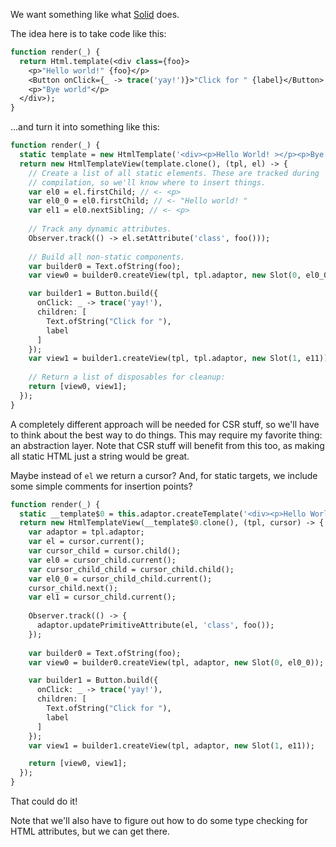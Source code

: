 We want something like what [Solid](https://github.com/ryansolid/dom-expressions/tree/main/packages/babel-plugin-jsx-dom-expressions) does.

The idea here is to take code like this:

```haxe
function render(_) {
  return Html.template(<div class={foo}>
    <p>"Hello world!" {foo}</p>
    <Button onClick={_ -> trace('yay!')}>"Click for " {label}</Button>
    <p>"Bye world"</p>
  </div>);
}
```

...and turn it into something like this:

```haxe
function render(_) {
  static template = new HtmlTemplate('<div><p>Hello World! ></p><p>Bye world</p></div>');
  return new HtmlTemplateView(template.clone(), (tpl, el) -> {
    // Create a list of all static elements. These are tracked during
    // compilation, so we'll know where to insert things.
    var el0 = el.firstChild; // <- <p>
    var el0_0 = el0.firstChild; // <- "Hello world! "
    var el1 = el0.nextSibling; // <- <p>
  
    // Track any dynamic attributes.
    Observer.track(() -> el.setAttribute('class', foo()));
  
    // Build all non-static components.
    var builder0 = Text.ofString(foo);
    var view0 = builder0.createView(tpl, tpl.adaptor, new Slot(0, el0_0));

    var builder1 = Button.build({ 
      onClick: _ -> trace('yay!'),
      children: [
        Text.ofString("Click for "),
        label
      ]
    });
    var view1 = builder1.createView(tpl, tpl.adaptor, new Slot(1, e11));
    
    // Return a list of disposables for cleanup:
    return [view0, view1];
  });
}
```

A completely different approach will be needed for CSR stuff, so we'll have to think about the best way to do things. This may require my favorite thing: an abstraction layer. Note that CSR stuff will benefit from this too, as making all static HTML just a string would be great.

Maybe instead of `el` we return a cursor? And, for static targets, we include some simple comments for insertion points?

```haxe
function render(_) {
  static __template$0 = this.adaptor.createTemplate('<div><p>Hello World! <!--@SLOT-->></p><!--@SLOT--><p>Bye world</p></div>');
  return new HtmlTemplateView(__template$0.clone(), (tpl, cursor) -> {
    var adaptor = tpl.adaptor;
    var el = cursor.current();
    var cursor_child = cursor.child();
    var el0 = cursor_child.current();
    var cursor_child_child = cursor_child.child();
    var el0_0 = cursor_child_child.current();
    cursor_child.next();
    var el1 = cursor_child.current();
  
    Observer.track(() -> {
      adaptor.updatePrimitiveAttribute(el, 'class', foo());
    });
  
    var builder0 = Text.ofString(foo);
    var view0 = builder0.createView(tpl, adaptor, new Slot(0, el0_0));

    var builder1 = Button.build({ 
      onClick: _ -> trace('yay!'),
      children: [
        Text.ofString("Click for "),
        label
      ]
    });
    var view1 = builder1.createView(tpl, adaptor, new Slot(1, e11));

    return [view0, view1];
  });
}
```

That could do it!

Note that we'll also have to figure out how to do some type checking for HTML attributes, but we can get there.
